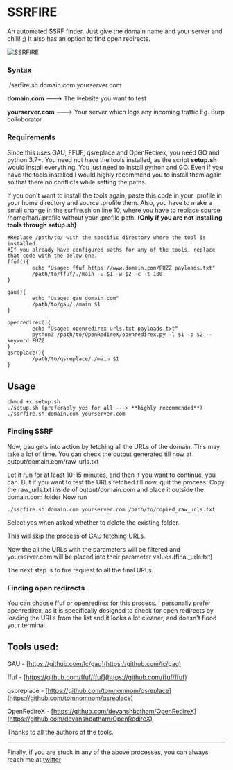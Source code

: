 # SSRFIRE
An automated SSRF finder. Just give the domain name and your server and chill! ;)
It also has an option to find open redirects.

![SSRFIRE](https://github.com/michaelben6/SSRFIRE/blob/master/static/ssrfire.png)

### Syntax  
./ssrfire.sh domain.com yourserver.com 

**domain.com**     ---> The website you want to test

**yourserver.com** ---> Your server which logs any incoming traffic Eg. Burp colloborator

### Requirements
Since this uses GAU, FFUF, qsreplace and OpenRedirex, you need GO and python 3.7+. You need not have the tools installed, as the script **setup.sh** would install everything. 
You just need to install python and GO.
Even if you have the tools installed I would highly recommend you to install them again so that there no conflicts while setting the paths.

If you don't want to install the tools again, paste this code in your .profile in your home directory and source .profile them.
Also, you have to make a small change in the ssrfire.sh on line 10, where you have to replace source /home/hari/.profile without 
your .profile path. **(Only if you are not installing tools through setup.sh)**
```
#Replace /path/to/ with the specific directory where the tool is installed
#If you already have configured paths for any of the tools, replace that code with the below one.
ffuf(){
        echo "Usage: ffuf https://www.domain.com/FUZZ payloads.txt"
        /path/to/ffuf/./main -u $1 -w $2 -c -t 100
}

gau(){
        echo "Usage: gau domain.com"
        /path/to/gau/./main $1
}

openredirex(){
        echo "Usage: openredirex urls.txt payloads.txt"
        python3 /path/to/OpenRedireX/openredirex.py -l $1 -p $2 --keyword FUZZ
}
qsreplace(){
		/path/to/qsreplace/./main $1
}
```
## Usage
```
chmod +x setup.sh
./setup.sh (preferably yes for all ---> **highly recommended**)
./ssrfire.sh domain.com yourserver.com 
```
### Finding SSRF
Now, gau gets into action by fetching all the URLs of the domain. This may take a lot of time. 
You can check the output generated till now at output/domain.com/raw_urls.txt

Let it run for at least 10-15 minutes, and then if you want to continue, you can.
But if you want to test the URLs fetched till now, quit the process. 
Copy the raw_urls.txt inside of output/domain.com and place it outside the domain.com folder
Now run
```
./ssrfire.sh domain.com yourserver.com /path/to/copied_raw_urls.txt
```
Select yes when asked whether to delete the existing folder.

This will skip the process of GAU fetching URLs.

Now the all the URLs with the parameters will be filtered and yourserver.com will be placed into their parameter values.(final_urls.txt)

The next step is to fire request to all the final URLs. 

### Finding open redirects

You can choose ffuf or openredirex for this process.
I personally prefer openredirex, as it is specifically designed to check for open redirects by loading the URLs from the list 
and it looks a lot cleaner, and doesn't flood your terminal.

## Tools used:

GAU - [https://github.com/lc/gau](https://github.com/lc/gau)

ffuf - [https://github.com/ffuf/ffuf](https://github.com/ffuf/ffuf)

qspreplace - [https://github.com/tomnomnom/qsreplace](https://github.com/tomnomnom/qsreplace)

OpenRedireX - [https://github.com/devanshbatham/OpenRedireX](https://github.com/devanshbatham/OpenRedireX)

Thanks to all the authors of the tools.

***
Finally, if you are stuck in any of the above processes, you can always reach me at [twitter](https://twitter.com/michael63385254)


